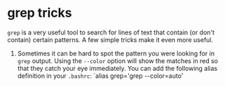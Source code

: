 # grep tricks

`grep` is a very useful tool to search for lines of text that contain
(or don't contain) certain patterns.  A few simple tricks make it even
more useful.

  1. Sometimes it can be hard to spot the pattern you were looking for
    in `grep` output.  Using the `--color` option will show the matches
    in red so that they catch your eye immediately.  You can add the
    following alias definition in your `.bashrc`:
    `alias grep='grep --color=auto'
